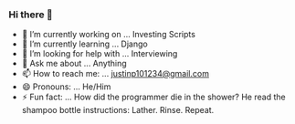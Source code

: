 ### Hi there 👋


- 🔭 I’m currently working on ... Investing Scripts
- 🌱 I’m currently learning ... Django
- 🤔 I’m looking for help with ... Interviewing
- 💬 Ask me about ... Anything
- 📫 How to reach me: ... justinp101234@gmail.com
- 😄 Pronouns: ... He/Him
- ⚡ Fun fact: ... How did the programmer die in the shower?
                    He read the shampoo bottle instructions: Lather. Rinse. Repeat.

